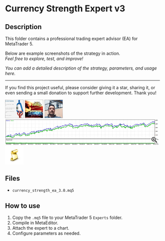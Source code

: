 # Currency Strength Expert v3

## Description
This folder contains a professional trading expert advisor (EA) for MetaTrader 5.

Below are example screenshots of the strategy in action.  
*Feel free to explore, test, and improve!*

*You can add a detailed description of the strategy, parameters, and usage here.*

---

If you find this project useful, please consider giving it a star, sharing it, or even sending a small donation to support further development. Thank you!

![Screenshot](623FAE83-094C.png)
![Screenshot](63086300-F914.JPG)
![Screenshot](66dcc3b8-cb86.png)
![Screenshot](CurrencyStrength6_M10__1.png)
![Screenshot](script.png)

## Files
- `currency_strength_ea_3.0.mq5`

## How to use
1. Copy the `.mq5` file to your MetaTrader 5 `Experts` folder.
2. Compile in MetaEditor.
3. Attach the expert to a chart.
4. Configure parameters as needed.
